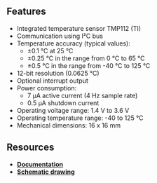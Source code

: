 ## Features

* Integrated temperature sensor TMP112 (TI)
* Communication using I²C bus
* Temperature accuracy (typical values):
    * ±0.1 °C at 25 °C
    * ±0.25 °C in the range from 0 °C to 65 °C
    * ±0.5 °C in the range from -40 °C to 125 °C
* 12-bit resolution (0.0625 °C)
* Optional interrupt output
* Power consumption:
    * 7 µA active current (4 Hz sample rate)
    * 0.5 µA shutdown current
* Operating voltage range: 1.4 V to 3.6 V
* Operating temperature range: -40 to 125 °C
* Mechanical dimensions: 16 x 16 mm

## Resources

* [**Documentation**](https://www.bigclown.com/doc/hardware/about-temperature-tag/)
* [**Schematic drawing**](https://github.com/bigclownlabs/bc-hardware/tree/master/out/bc-tag-temperature)
